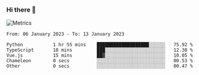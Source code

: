 ### Hi there 👋

![Metrics](https://github.com/radoapx/radoapx/blob/main/github-metrics.svg)

<!--START_SECTION:waka-->

```text
From: 06 January 2023 - To: 13 January 2023

Python           1 hr 55 mins    ███████████████████░░░░░░   75.92 %
TypeScript       18 mins         ███░░░░░░░░░░░░░░░░░░░░░░   12.30 %
Vue.js           15 mins         ██▓░░░░░░░░░░░░░░░░░░░░░░   10.05 %
Chameleon        0 secs          ░░░░░░░░░░░░░░░░░░░░░░░░░   00.53 %
Other            0 secs          ░░░░░░░░░░░░░░░░░░░░░░░░░   00.47 %
```

<!--END_SECTION:waka-->

<!--
**radoapx/radoapx** is a ✨ _special_ ✨ repository because its `README.md` (this file) appears on your GitHub profile.

Here are some ideas to get you started:

- 🔭 I’m currently working on ...
- 🌱 I’m currently learning ...
- 👯 I’m looking to collaborate on ...
- 🤔 I’m looking for help with ...
- 💬 Ask me about ...
- 📫 How to reach me: ...
- 😄 Pronouns: ...
- ⚡ Fun fact: ...
-->
